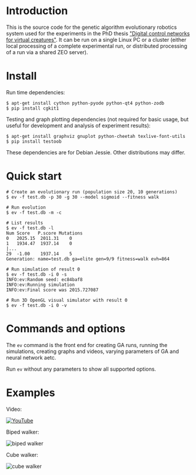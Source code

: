 Introduction
============

This is the source code for the genetic algorithm evolutionary robotics system
used for the experiments in the PhD thesis ["Digital control networks for
virtual creatures"](https://www.era.lib.ed.ac.uk/handle/1842/4812). It can be
run on a single Linux PC or a cluster (either local processing of a complete
experimental run, or distributed processing of a run via a shared ZEO server).

Install
=======

Run time dependencies:

```
$ apt-get install cython python-pyode python-qt4 python-zodb
$ pip install cgkit1
```

Testing and graph plotting dependencies (not required for basic usage, but
useful for development and analysis of experiment results):

```
$ apt-get install graphviz gnuplot python-cheetah texlive-font-utils
$ pip install testoob
```

These dependencies are for Debian Jessie. Other distributions may differ.

Quick start
===========

```
# Create an evolutionary run (population size 20, 10 generations)
$ ev -f test.db -p 30 -g 30 --model sigmoid --fitness walk

# Run evolution
$ ev -f test.db -m -c

# List results
$ ev -f test.db -l
Num	Score	P.score	Mutations
0	2025.15	 2011.31	0
1	1934.47	 1937.14	0
|...
29	-1.00	 1937.14	5
Generation: name=test.db ga=elite gen=9/9 fitness=walk evh=864

# Run simulation of result 0
$ ev -f test.db -i 0 -s
INFO:ev:Random seed: ec84baf8
INFO:ev:Running simulation
INFO:ev:Final score was 2015.727087

# Run 3D OpenGL visual simulator with result 0
$ ev -f test.db -i 0 -v
```

Commands and options
====================

The `ev` command is the front end for creating GA runs, running the
simulations, creating graphs and videos, varying parameters of GA and neural
network aetc.

Run `ev` without any parameters to show all supported options.

Examples
========

Video:

[![YouTube](http://i.imgur.com/9qCatbW.jpg)](https://youtu.be/YpK5AoDQ-V4)

Biped walker:

![biped walker](http://i.imgur.com/F9hz25G.jpg)

Cube walker:

![cube walker](http://i.imgur.com/uISdsLn.jpg)
